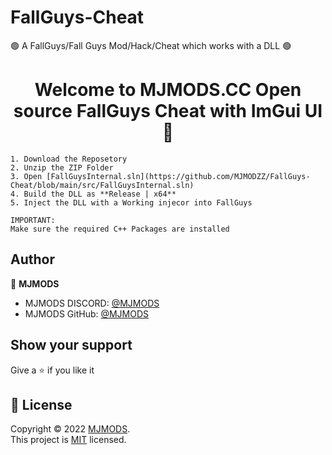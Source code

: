 # FallGuys-Cheat
🟢 A FallGuys/Fall Guys Mod/Hack/Cheat which works with a DLL 🟢
<h1 align="center">Welcome to MJMODS.CC Open source FallGuys Cheat with ImGui UI 👋</h1>


```
1. Download the Reposetory
2. Unzip the ZIP Folder
3. Open [FallGuysInternal.sln](https://github.com/MJMODZZ/FallGuys-Cheat/blob/main/src/FallGuysInternal.sln)
4. Build the DLL as **Release | x64**
5. Inject the DLL with a Working injecor into FallGuys

IMPORTANT:
Make sure the required C++ Packages are installed
```

## Author

👤 **MJMODS**

* MJMODS DISCORD: [@MJMODS](https://dsc.gg/mjservices)
* MJMODS GitHub: [@MJMODS](https://github.com/mjmodzz)


## Show your support

Give a ⭐️ if you like it

## 📝 License

Copyright © 2022 [MJMODS](https://github.com/MJMODZZ).<br />
This project is [MIT](https://github.com/MJMODZZ/Clean-GUI-Template/blob/master/LICENSE) licensed.

